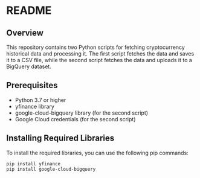 # README

## Overview
This repository contains two Python scripts for fetching cryptocurrency historical data and processing it. The first script fetches the data and saves it to a CSV file, while the second script fetches the data and uploads it to a BigQuery dataset.

## Prerequisites
- Python 3.7 or higher
- yfinance library
- google-cloud-bigquery library (for the second script)
- Google Cloud credentials (for the second script)

## Installing Required Libraries
To install the required libraries, you can use the following pip commands:
```
pip install yfinance
pip install google-cloud-bigquery
```